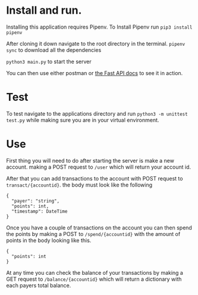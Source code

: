 # Install and run.

Installing this application requires Pipenv. To Install Pipenv run `pip3 install pipenv`

After cloning it down navigate to the root directory in the terminal. `pipenv sync` to download all the dependencies

`python3 main.py` to start the server

You can then use either postman or [the Fast API docs](http://localhost:8000/docs) to see it in action.

# Test

To test navigate to the applications directory and run `python3 -m unittest test.py` while making sure you are in your virtual environment.

# Use

First thing you will need to do after starting the server is make a new account. making a POST request to `/user` which will return your account id.

After that you can add transactions to the account with POST request to `transact/{accountid}`. the body must look like the following

```
{
  "payer": "string",
  "points": int,
  "timestamp": DateTime
}
```

Once you have a couple of transactions on the account you can then spend the points by making a POST to `/spend/{accountid}` with the amount of points in the body looking like this.

```
{
  "points": int
}
```

At any time you can check the balance of your transactions by making a GET request to `/balance/{accountid}` which will return a dictionary with each payers total balance.
